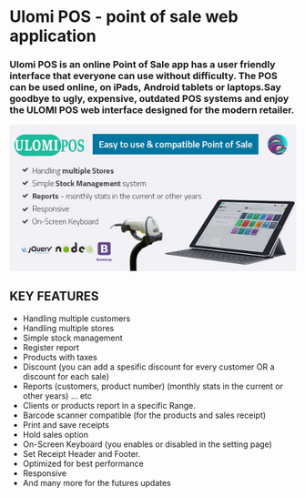 # Ulomi POS - point of sale web application

### Ulomi POS is an online Point of Sale app has a user friendly interface that everyone can use without difficulty. The POS can be used online, on iPads, Android tablets or laptops.Say goodbye to ugly, expensive, outdated POS systems and enjoy the ULOMI POS web interface designed for the modern retailer.

![preview](common/assets/img/large_marketing.png 'UlomiPOS Preview')

## **KEY FEATURES**

- Handling multiple customers
- Handling multiple stores
- Simple stock management
- Register report
- Products with taxes
- Discount (you can add a spesific discount for every customer OR a discount for each sale)
- Reports (customers, product number) (monthly stats in the current or other years) ... etc
- Clients or products report in a specific Range.
- Barcode scanner compatible (for the products and sales receipt)
- Print and save receipts
- Hold sales option
- On-Screen Keyboard (you enables or disabled in the setting page)
- Set Receipt Header and Footer.
- Optimized for best performance
- Responsive
- And many more for the futures updates
